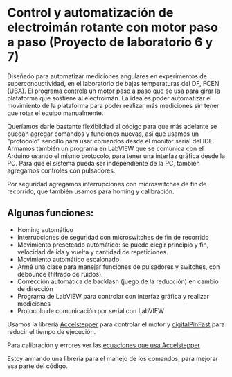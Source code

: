# Control y automatización de electroimán rotante con motor paso a paso (Proyecto de laboratorio 6 y 7)

Diseñado para automatizar mediciones angulares en experimentos de superconductividad, en el laboratorio de bajas temperaturas del DF, FCEN (UBA).
El programa controla un motor paso a paso que se usa para girar la plataforma que sostiene al electroimán. La idea es poder automatizar el movimiento de la plataforma para poder realizar más mediciones sin tener que rotar el equipo manualmente.

Queríamos darle bastante flexibildiad al código para que más adelante se puedan agregar comandos y funciones nuevas, así que usamos un "protocolo" sencillo para usar comandos desde el monitor serial del IDE. Armamos también un programa en LabVIEW que se comunica con el Arduino usando el mismo protocolo, para tener una interfaz gráfica desde la PC. Para que el sistema pueda ser independiente de la PC, también agregamos controles con pulsadores.

Por seguridad agregamos interrupciones con microswitches de fin de recorrido, que también usamos para homing y calibración.

## Algunas funciones:
* Homing automático
* Interrupciones de seguridad con microswitches de fin de recorrido
* Movimiento preseteado automático: se puede elegir principio y fin, velocidad de ida y vuelta y cantidad de repeticiones.
* Movimiento automático escalonado
* Armé una clase para manejar funciones de pulsadores y switches, con debounce (filtrado de ruidos).
* Corrección automática de backlash (juego de la reducción) en cambio de dirección
* Programa de LabVIEW para controlar con interfaz gráfica y realizar mediciones 
* Protocolo de comunicación por serial con LabVIEW

Usamos la librería [Accelstepper](https://www.airspayce.com/mikem/arduino/AccelStepper/) para controlar el motor y [digitalPinFast](https://github.com/TheFidax/digitalPinFast) para reducir el tiempo de ejecución.

Para calibración y errores ver las [ecuaciones que usa Accelstepper](https://www.embedded.com/generate-stepper-motor-speed-profiles-in-real-time/)

Estoy armando una librería para el manejo de los comandos, para mejorar esa parte del código.
